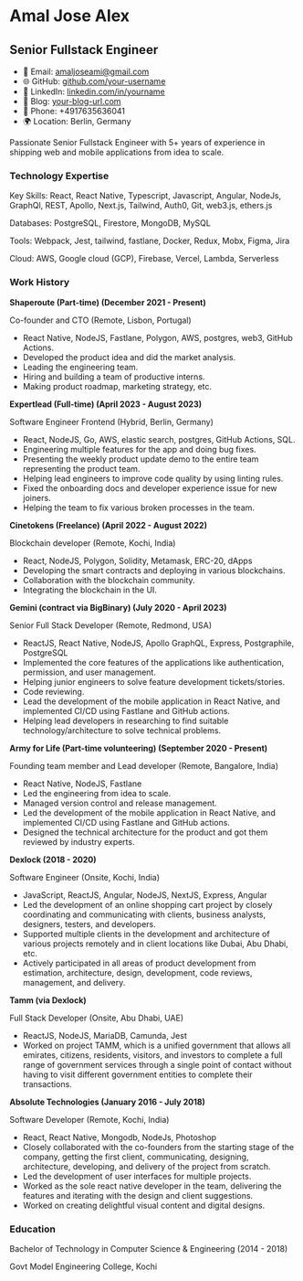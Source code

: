 <!-- Your Name and Title -->
# Amal Jose Alex
## Senior Fullstack Engineer

<!-- Contact Information -->
- 📧 Email: [amaljoseami@gmail.com](mailto:amaljoseami@gmail.com)
- 🌐 GitHub: [github.com/your-username](https://github.com/your-username)
- 💼 LinkedIn: [linkedin.com/in/yourname](https://www.linkedin.com/in/yourname)
- 📝 Blog: [your-blog-url.com](https://your-blog-url.com)
- 📱 Phone: +4917635636041
- 🌍 Location: Berlin, Germany

<!-- Professional Summary -->
Passionate Senior Fullstack Engineer with 5+ years of experience in shipping web and mobile applications from idea to scale.

### Technology Expertise

Key Skills: React, React Native, Typescript, Javascript, Angular, NodeJs, GraphQl, REST, Apollo, Next.js, Tailwind, Auth0, Git, web3.js, ethers.js

Databases: PostgreSQL, Firestore, MongoDB, MySQL

Tools: Webpack, Jest, tailwind, fastlane, Docker, Redux, Mobx, Figma, Jira

Cloud: AWS, Google cloud (GCP), Firebase, Vercel, Lambda, Serverless

### Work History

**Shaperoute (Part-time) (December 2021 - Present)**

Co-founder and CTO (Remote, Lisbon, Portugal)

- React Native, NodeJS, Fastlane, Polygon, AWS, postgres, web3, GitHub Actions.
- Developed the product idea and did the market analysis.
- Leading the engineering team.
- Hiring and building a team of productive interns.
- Making product roadmap, marketing strategy, etc.

**Expertlead (Full-time) (April 2023 - August 2023)**

Software Engineer Frontend (Hybrid, Berlin, Germany)

- React, NodeJS, Go, AWS, elastic search, postgres, GitHub Actions, SQL.
- Engineering multiple features for the app and doing bug fixes.
- Presenting the weekly product update demo to the entire team representing the product team.
- Helping lead engineers to improve code quality by using linting rules.
- Fixed the onboarding docs and developer experience issue for new joiners.
- Helping the team to fix various broken processes in the team.

**Cinetokens (Freelance) (April 2022 - August 2022)**

Blockchain developer (Remote, Kochi, India)

- React, NodeJS, Polygon, Solidity, Metamask, ERC-20, dApps
- Developing the smart contracts and deploying in various blockchains.
- Collaboration with the blockchain community.
- Integrating the blockchain in the UI.

**Gemini (contract via BigBinary) (July 2020 - April 2023)**

Senior Full Stack Developer (Remote, Redmond, USA)

- ReactJS, React Native, NodeJS, Apollo GraphQL, Express, Postgraphile, PostgreSQL
- Implemented the core features of the applications like authentication, permission, and user management.
- Helping junior engineers to solve feature development tickets/stories.
- Code reviewing.
- Lead the development of the mobile application in React Native, and implemented CI/CD using Fastlane and GitHub actions.
- Helping lead developers in researching to find suitable technology/architecture to solve technical problems.

**Army for Life (Part-time volunteering) (September 2020 - Present)**

Founding team member and Lead developer (Remote, Bangalore, India)

- React Native, NodeJS, Fastlane
- Led the engineering from idea to scale.
- Managed version control and release management.
- Led the development of the mobile application in React Native, and implemented CI/CD using Fastlane and GitHub actions.
- Designed the technical architecture for the product and got them reviewed by industry experts.

**Dexlock (2018 - 2020)**

Software Engineer (Onsite, Kochi, India)

- JavaScript, ReactJS, Angular, NodeJS, NextJS, Express, Angular
- Led the development of an online shopping cart project by closely coordinating and communicating with clients, business analysts, designers, testers, and developers.
- Supported multiple clients in the development and architecture of various projects remotely and in client locations like Dubai, Abu Dhabi, etc.
- Actively participated in all areas of product development from estimation, architecture, design, development, code reviews, management, and delivery.

**Tamm (via Dexlock)**

Full Stack Developer (Onsite, Abu Dhabi, UAE)

- ReactJS, NodeJS, MariaDB, Camunda, Jest
- Worked on project TAMM, which is a unified government that allows all emirates, citizens, residents, visitors, and investors to complete a full range of government services through a single point of contact without having to visit different government entities to complete their transactions.

**Absolute Technologies (January 2016 - July 2018)**

Software Developer (Remote, Kochi, India)

- React, React Native, Mongodb, NodeJs, Photoshop
- Closely collaborated with the co-founders from the starting stage of the company, getting the first client, communicating, designing, architecture, developing, and delivery of the project from scratch.
- Led the development of user interfaces for multiple projects.
- Worked as the sole react native developer in the team, delivering the features and iterating with the design and client suggestions.
- Worked on creating delightful visual content and digital designs.

### Education

Bachelor of Technology in Computer Science & Engineering (2014 - 2018)

Govt Model Engineering College, Kochi
